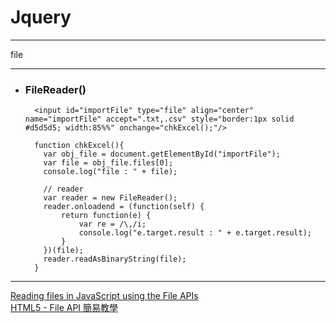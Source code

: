 # Jquery
*****
file
*****

+ ### FileReader()  
  ```
    <input id="importFile" type="file" align="center" name="importFile" accept=".txt,.csv" style="border:1px solid #d5d5d5; width:85%%" onchange="chkExcel();"/>
  ```
  ```
    function chkExcel(){
      var obj_file = document.getElementById("importFile");
      var file = obj_file.files[0];
      console.log("file : " + file);

      // reader
      var reader = new FileReader();
      reader.onloadend = (function(self) {
          return function(e) {
              var re = /\,/i; 
              console.log("e.target.result : " + e.target.result);
          }
      })(file);
      reader.readAsBinaryString(file);
    }
  ```

*****
[Reading files in JavaScript using the File APIs](https://www.html5rocks.com/en/tutorials/file/dndfiles/)  
[HTML5 - File API 簡易教學](http://rocksaying.tw/archives/15328315.html)  
